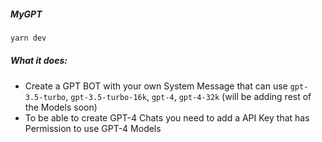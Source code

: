 ##### MyGPT
```bash
yarn dev
```

##### What it does:
- Create a GPT BOT with your own System Message that can use `gpt-3.5-turbo`, `gpt-3.5-turbo-16k`, `gpt-4`, `gpt-4-32k` (will be adding rest of the Models soon)
- To be able to create GPT-4 Chats you need to add a API Key that has Permission to use GPT-4 Models
